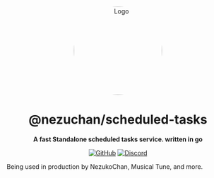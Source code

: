 <div align="center">

<img src="https://i.kagchi.my.id/nezuko.png" alt="Logo" width="200px" height="200px" style="border-radius:50%"/>

# @nezuchan/scheduled-tasks

**A fast Standalone scheduled tasks service. written in go**

[![GitHub](https://img.shields.io/github/license/nezuchan/scheduled-tasks)](https://github.com/nezuchan/scheduled-tasks/blob/main/LICENSE)
[![Discord](https://discordapp.com/api/guilds/785715968608567297/embed.png)](https://nezu.my.id)

</div>

Being used in production by NezukoChan, Musical Tune, and more.

